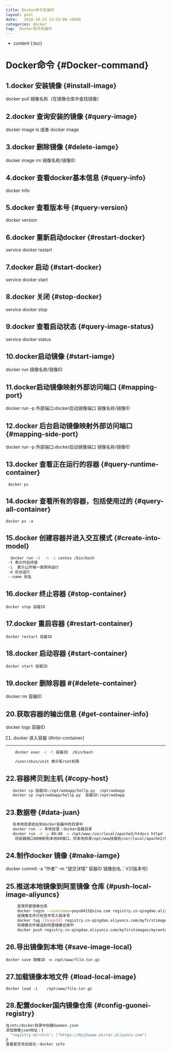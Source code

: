 ```yaml
---
title: Docker命令及操作
layout: post
date:   2018-10-23 13:54:00 +0800
categories: docker
tag:  Docker命令及操作
---
```


* content
{:toc}

Docker命令                     {#Docker-command}     
====================================

1.docker 安装镜像              {#install-image}
------------------------------------

   docker pull 镜像名称（在镜像仓库中查找镜像）
   
2.docker 查询安装的镜像        {#query-image}
------------------------------------

   docker image ls  或者 docker image 
   
3.docker 删除镜像              {#delete-iamge}
------------------------------------

   docker image rm 镜像名称/镜像ID
   
4.docker 查看docker基本信息    {#query-info}
------------------------------------
   docker info 
   

5.docker 查看版本号            {#query-version}
------------------------------------
   docker version
   
6.docker 重新启动docker        {#restart-docker}
------------------------------------
   service docker restart
   
7.docker 启动                  {#start-docker}
------------------------------------

   service docker start
   
8.docker 关闭                  {#stop-docker}
------------------------------------

   service docker stop
   
9.docker 查看启动状态          {#query-image-status}
------------------------------------ 

   service docker status 
   
10.docker启动镜像              {#start-iamge}
------------------------------------

  docker run 镜像名称/镜像ID
  
11.docker启动镜像映射外部访问端口 {#mapping-port}
------------------------------------

  docker run -p 外部端口:docker启动镜像端口 镜像名称/镜像ID
  
12.docker 后台启动镜像映射外部访问端口 {#mapping-side-port}
------------------------------------

 docker run -p 外部端口:docker启动镜像端口 镜像名称/镜像ID 
 
13.docker 查看正在运行的容器     {#query-runtime-container}
------------------------------------

     docker ps
	 
14.docker 查看所有的容器，包括使用过的 {#query-all-container}
------------------------------------

    docker ps -a

15.docker 创建容器并进入交互模式 {#create-into-model}
------------------------------------
```bash
  docker run -d  -t -i centos /bin/bash
 -t 表示开启终端
 -i  表示让终端一直保持运行
 -d 后台运行
 --name 别名
``` 

16.docker 终止容器            {#stop-container}
------------------------------------

    docker stop 容器ID
	
17.docker 重启容器            {#restart-container}
------------------------------------

    docker restart 容器ID
	
18.docker 启动容器            {#start-container}
------------------------------------

    docker start 容器ID
	
19.docker 删除容器            #{#delete-container}
------------------------------------

   docker rm 容器ID
   
20.获取容器的输出信息         {#get-container-info}
------------------------------------

   docker logs 容器ID
   
21. docker 进入容器           {#into-container}
------------------------------------
```bash
    docker exec -i -t 容器ID  /bin/bash

    /user/sbin/init 表示有root权限
```

22.容器拷贝到主机           {#copy-host}
------------------------------------
```bash
   docker cp 容器ID:/opt/webapp/hellp.py  /opt/webapp
   docker cp /opt/webapp/hellp.py  容器ID:/opt/webapp
```

23.数据卷               {#data-juan}
------------------------------------

```bash
   将本地目录挂在到docker容器中的目录中
   docker run -v 本地目录：docker容器目录
   docker run -d -p 80:80 -v /opt/www:/usr/local/apache2/htdocs httpd
    将容器端口80映射到本地80端口，将本地目录/opt/www挂载到/usr/local/apache2/htdocs，并启动httpd
```

24.制作docker 镜像            {#make-iamge}
------------------------------------
 
   docker commit -a "作者" -m "提交详情" 容器ID  镜像别名：V2(版本号)
   
25.推送本地镜像到阿里镜像 仓库    {#push-local-image-aliyuncs}
------------------------------------

```bash
     登录阿里镜像仓库
     docker login --username=yeyu0415@sina.com registry.cn-qingdao.aliyuncs.com
     给镜像文件打标签并写入版本号
     docker tag [ImageId] registry.cn-qingdao.aliyuncs.com/myfirstimages/mycentos:[镜像版本号]
     将镜像文件推送到阿里镜像仓库中
     docker push registry.cn-qingdao.aliyuncs.com/myfirstimages/mycentos:[镜像版本号]
```	 

26.导出镜像到本地               {#save-image-local}
------------------------------------

    docker save 镜像ID -o /opt/www/file.tar.gz
	
27.加载镜像本地文件             {#load-local-image}
------------------------------------

    docker load -i    /opt/www/file.tar.gz
	
28.配置docker国内镜像仓库        {#config-guonei-registry}
------------------------------------
```bash
在/etc/docker目录中创建daemon.json
添加镜像json地址：{
  "registry-mirrors": ["https://0yjdvwae.mirror.aliyuncs.com"]
}
查看是否添加成功：docker info
```







